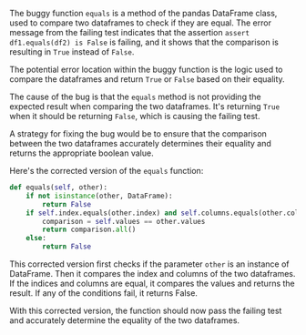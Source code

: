 The buggy function `equals` is a method of the pandas DataFrame class, used to compare two dataframes to check if they are equal. The error message from the failing test indicates that the assertion `assert df1.equals(df2) is False` is failing, and it shows that the comparison is resulting in `True` instead of `False`.

The potential error location within the buggy function is the logic used to compare the dataframes and return `True` or `False` based on their equality.

The cause of the bug is that the `equals` method is not providing the expected result when comparing the two dataframes. It's returning `True` when it should be returning `False`, which is causing the failing test.

A strategy for fixing the bug would be to ensure that the comparison between the two dataframes accurately determines their equality and returns the appropriate boolean value.

Here's the corrected version of the `equals` function:

```python
def equals(self, other):
    if not isinstance(other, DataFrame):
        return False
    if self.index.equals(other.index) and self.columns.equals(other.columns):
        comparison = self.values == other.values
        return comparison.all()
    else:
        return False
```

This corrected version first checks if the parameter `other` is an instance of DataFrame. Then it compares the index and columns of the two dataframes. If the indices and columns are equal, it compares the values and returns the result. If any of the conditions fail, it returns False.

With this corrected version, the function should now pass the failing test and accurately determine the equality of the two dataframes.